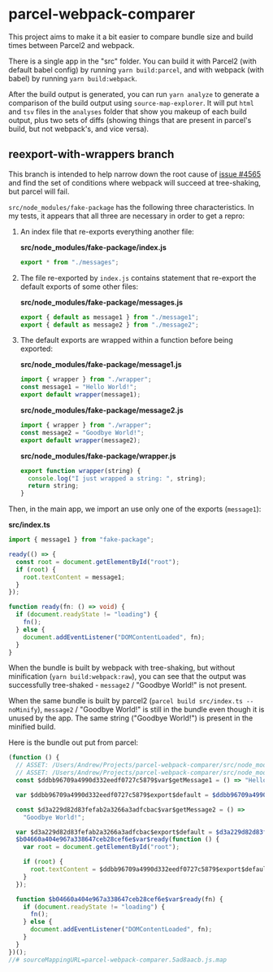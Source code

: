 # parcel-webpack-comparer

This project aims to make it a bit easier to compare bundle size and build times between Parcel2 and webpack.

There is a single app in the "src" folder. You can build it with Parcel2 (with default babel config) by running `yarn build:parcel`, and with webpack (with babel) by running `yarn build:webpack`.

After the build output is generated, you can run `yarn analyze` to generate a comparison of the build output using `source-map-explorer`. It will put `html` and `tsv` files in the `analyses` folder that show you makeup of each build output, plus two sets of diffs (showing things that are present in parcel's build, but not webpack's, and vice versa).

## reexport-with-wrappers branch

This branch is intended to help narrow down the root cause of [issue #4565](https://github.com/parcel-bundler/parcel/issues/4565) and find the set of conditions where webpack will succeed at tree-shaking, but parcel will fail.

`src/node_modules/fake-package` has the following three characteristics. In my tests, it appears that all three are necessary in order to get a repro:

1. An index file that re-exports everything another file:

   **src/node_modules/fake-package/index.js**

   ```js
   export * from "./messages";
   ```

2. The file re-exported by `index.js` contains statement that re-export the default exports of some other files:

   **src/node_modules/fake-package/messages.js**

   ```js
   export { default as message1 } from "./message1";
   export { default as message2 } from "./message2";
   ```

3. The default exports are wrapped within a function before being exported:

   **src/node_modules/fake-package/message1.js**

   ```js
   import { wrapper } from "./wrapper";
   const message1 = "Hello World!";
   export default wrapper(message1);
   ```

   **src/node_modules/fake-package/message2.js**

   ```js
   import { wrapper } from "./wrapper";
   const message2 = "Goodbye World!";
   export default wrapper(message2);
   ```

   **src/node_modules/fake-package/wrapper.js**

   ```js
   export function wrapper(string) {
     console.log("I just wrapped a string: ", string);
     return string;
   }
   ```

Then, in the main app, we import an use only one of the exports (`message1`):

**src/index.ts**

```ts
import { message1 } from "fake-package";

ready(() => {
  const root = document.getElementById("root");
  if (root) {
    root.textContent = message1;
  }
});

function ready(fn: () => void) {
  if (document.readyState != "loading") {
    fn();
  } else {
    document.addEventListener("DOMContentLoaded", fn);
  }
}
```

When the bundle is built by webpack with tree-shaking, but without minification (`yarn build:webpack:raw`), you can see that the output was successfully tree-shaked - `message2` / "Goodbye World!" is not present.

When the same bundle is built by parcel2 (`parcel build src/index.ts --noMinify`), `message2` / "Goodbye World!" is still in the bundle even though it is unused by the app. The same string ("Goodbye World!") is present in the minified build.

Here is the bundle out put from parcel:

```js
(function () {
  // ASSET: /Users/Andrew/Projects/parcel-webpack-comparer/src/node_modules/fake-package/messages.js
  // ASSET: /Users/Andrew/Projects/parcel-webpack-comparer/src/node_modules/fake-package/message1.js
  const $ddbb96709a4990d332eedf0727c5879$var$getMessage1 = () => "Hello World!";

  var $ddbb96709a4990d332eedf0727c5879$export$default = $ddbb96709a4990d332eedf0727c5879$var$getMessage1();

  const $d3a229d82d83fefab2a3266a3adfcbac$var$getMessage2 = () =>
    "Goodbye World!";

  var $d3a229d82d83fefab2a3266a3adfcbac$export$default = $d3a229d82d83fefab2a3266a3adfcbac$var$getMessage2();
  $b04660a404e967a338647ceb28cef6e$var$ready(function () {
    var root = document.getElementById("root");

    if (root) {
      root.textContent = $ddbb96709a4990d332eedf0727c5879$export$default;
    }
  });

  function $b04660a404e967a338647ceb28cef6e$var$ready(fn) {
    if (document.readyState != "loading") {
      fn();
    } else {
      document.addEventListener("DOMContentLoaded", fn);
    }
  }
})();
//# sourceMappingURL=parcel-webpack-comparer.5ad8aacb.js.map
```
